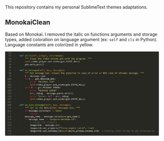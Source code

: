 This repository contains my personal SublimeText themes adaptations.

## MonokaiClean
Based on Monokai. I removed the italic on functions arguments and storage types, 
added coloration on language argument (ex: `self` and `cls` in Python).
Language constants are colorized in yellow.

![Highlight example](examples/Monokai-clean.png "Monokai-clean")